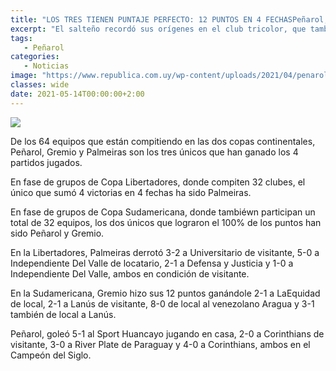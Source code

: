 ```yaml
---
title: "LOS TRES TIENEN PUNTAJE PERFECTO: 12 PUNTOS EN 4 FECHASPeñarol, Gremio y Palmeiras, los mejores de los 64 equipos que están jugando las dos copas"
excerpt: "El salteño recordó sus orígenes en el club tricolor, que también fue felicitado por Conmebol debido a sus 122 años de existencia."
tags:
   - Peñarol
categories:
   - Noticias
image: "https://www.republica.com.uy/wp-content/uploads/2021/04/penarol-11.jpg"
classes: wide
date: 2021-05-14T00:00:00+2:00
---
```



<img src="https://www.republica.com.uy/wp-content/uploads/2021/04/penarol-11.jpg">


De los 64 equipos que están compitiendo en las dos copas continentales, Peñarol, Gremio y Palmeiras son los tres únicos que han ganado los 4 partidos jugados.


En fase de grupos de Copa Libertadores, donde compiten 32 clubes, el único que sumó 4 victorias en 4 fechas ha sido Palmeiras.


En fase de grupos de Copa Sudamericana, donde tambiéwn participan un total de 32 equipos, los dos únicos que lograron el 100% de los puntos han sido Peñarol y Gremio.


En la Libertadores, Palmeiras derrotó 3-2 a Universitario de visitante, 5-0 a Independiente Del Valle de locatario, 2-1 a Defensa y Justicia y 1-0 a Independiente Del Valle, ambos en condición de visitante.


En la Sudamericana, Gremio hizo sus 12 puntos ganándole 2-1 a LaEquidad de local, 2-1 a Lanús de visitante, 8-0 de local al venezolano Aragua y 3-1 también de local a Lanús.


Peñarol, goleó 5-1 al Sport Huancayo jugando en casa, 2-0 a Corinthians de visitante, 3-0 a River Plate de Paraguay y 4-0 a Corinthians, ambos en el Campeón del Siglo.





